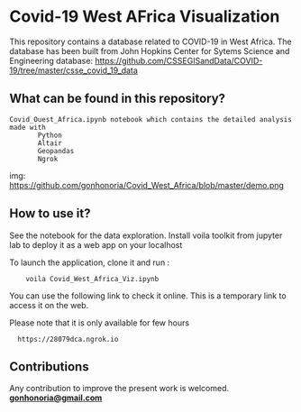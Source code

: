# Covid-19 West AFrica Visualization

   This repository contains a database related to COVID-19 in West Africa. The database has been built from John Hopkins Center for Sytems Science and Engineering database: 
   https://github.com/CSSEGISandData/COVID-19/tree/master/csse_covid_19_data


## What can be found in this repository?

    Covid_Ouest_Africa.ipynb notebook which contains the detailed analysis made with
           Python
           Altair
           Geopandas
           Ngrok
img: https://github.com/gonhonoria/Covid_West_Africa/blob/master/demo.png

## How to use it?

   See the notebook for the data exploration. Install voila toolkit from jupyter lab to deploy it as a web app on your localhost

   To launch the application, clone it and run :

   ```
       voila Covid_West_Africa_Viz.ipynb
   ```
   You can use the following link to check it online. This is a temporary link to access it on the web.

   Please note that it is only available for few hours

      https://28079dca.ngrok.io

## Contributions
   Any contribution to improve the present work is welcomed.
   **gonhonoria@gmail.com**
